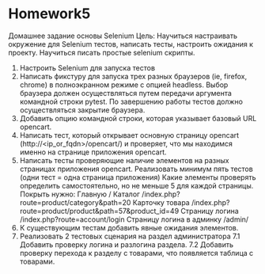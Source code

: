 # Homework5
Домашнее задание основы Selenium
Цель: Научиться настраивать окружение для Selenium тестов, написать тесты, настроить ожидания к проекту. Научиться писать простые selenium скрипты.
1. Настроить Selenium для запуска тестов
2. Написать фикстуру для запуска трех разных браузеров (ie, firefox, chrome) в полноэкранном
режиме с опцией headless. Выбор браузера должен осуществляться путем передачи аргумента
командной строки pytest. По завершению работы тестов должно осуществляться закрытие браузера.
3. Добавить опцию командной строки, которая указывает базовый URL opencart.
4. Написать тест, который открывает основную страницу opencart (http://<ip_or_fqdn>/opencart/) и проверяет, что мы находимся именно на странице приложения opencart.
5. Написать тесты проверяющие наличие элементов на разных страницах приложения opencart.
Реализовать минимум пять тестов (одни тест = одна страница приложения)
Какие элементы проверять определить самостоятельно, но не меньше 5 для каждой страницы.
Покрыть нужно:
Главную /
Каталог /index.php?route=product/category&path=20
Карточку товара /index.php?route=product/product&path=57&product_id=49
Страницу логина /index.php?route=account/login
Страницу логина в админку /admin/
6. К существующим тестам добавить явные ожидания элементов.
7. Реализовать 2 тестовых сценария на раздел администратора
7.1 Добавить проверку логина и разлогина раздела.
7.2 Добавить проверку перехода к разделу с товарами, что появляется таблица с товарами.

